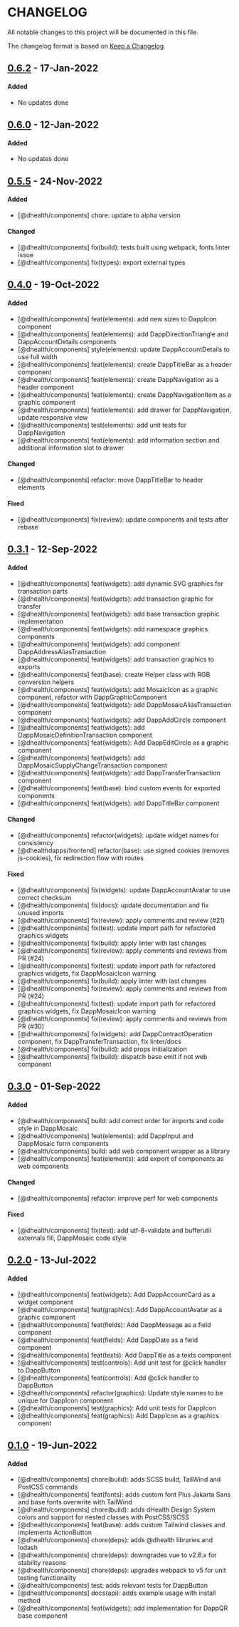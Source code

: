 # CHANGELOG
All notable changes to this project will be documented in this file.

The changelog format is based on [Keep a Changelog](https://keepachangelog.com/en/1.0.0/).

## [0.6.2][0.6.2] - 17-Jan-2022

#### Added

- No updates done

## [0.6.0][0.6.0] - 12-Jan-2022

#### Added

- No updates done

## [0.5.5][0.5.5] - 24-Nov-2022

#### Added

- [@dhealth/components] chore: update to alpha version

#### Changed

- [@dhealth/components] fix(build): tests built using webpack, fonts linter issue
- [@dhealth/components] fix(types): export external types

## [0.4.0][0.4.0] - 19-Oct-2022

#### Added

- [@dhealth/components] feat(elements): add new sizes to DappIcon component
- [@dhealth/components] feat(elements): add DappDirectionTriangle and DappAccountDetails components
- [@dhealth/components] style(elements): update DappAccountDetails to use full width
- [@dhealth/components] feat(elements): create DappTitleBar as a header component
- [@dhealth/components] feat(elements): create DappNavigation as a header component
- [@dhealth/components] feat(elements): create DappNavigationItem as a graphic component
- [@dhealth/components] feat(elements): add drawer for DappNavigation, update responsive view
- [@dhealth/components] test(elements): add unit tests for DappNavigation
- [@dhealth/components] feat(elements): add information section and additional information slot to drawer

#### Changed

- [@dhealth/components] refactor: move DappTitleBar to header elements

#### Fixed

- [@dhealth/components] fix(review): update components and tests after rebase

## [0.3.1][0.3.1] - 12-Sep-2022

#### Added

- [@dhealth/components] feat(widgets): add dynamic SVG graphics for transaction parts
- [@dhealth/components] feat(widgets): add transaction graphic for transfer
- [@dhealth/components] feat(widgets): add base transaction graphic implementation
- [@dhealth/components] feat(widgets): add namespace graphics components
- [@dhealth/components] feat(widgets): add component DappAddressAliasTransaction
- [@dhealth/components] feat(widgets): add transaction graphics to exports
- [@dhealth/components] feat(base): create Helper class with RGB conversion helpers
- [@dhealth/components] feat(widgets): add MosaicIcon as a graphic component, refactor with DappGraphicComponent
- [@dhealth/components] feat(widgets): add DappMosaicAliasTransaction component
- [@dhealth/components] feat(widgets): add DappAddCircle component
- [@dhealth/components] feat(widgets): add DappMosaicDefinitionTransaction component
- [@dhealth/components] feat(widgets): Add DappEditCircle as a graphic component
- [@dhealth/components] feat(widgets): add DappMosaicSupplyChangeTransaction component
- [@dhealth/components] feat(widgets): add DappTransferTransaction component
- [@dhealth/components] feat(base): bind custom events for exported components
- [@dhealth/components] feat(widgets): add DappTitleBar component

#### Changed

- [@dhealth/components] refactor(widgets): update widget names for consistency
- [@dhealthdapps/frontend] refactor(base): use signed cookies (removes js-cookies), fix redirection flow with routes

#### Fixed

- [@dhealth/components] fix(widgets): update DappAccountAvatar to use correct checksum
- [@dhealth/components] fix(docs): update documentation and fix unused imports
- [@dhealth/components] fix(review): apply comments and review (#21)
- [@dhealth/components] fix(test): update import path for refactored graphics widgets
- [@dhealth/components] fix(build): apply linter with last changes
- [@dhealth/components] fix(review): apply comments and reviews from PR (#24)
- [@dhealth/components] fix(test): update import path for refactored graphics widgets, fix DappMosaicIcon warning
- [@dhealth/components] fix(build): apply linter with last changes
- [@dhealth/components] fix(review): apply comments and reviews from PR (#24)
- [@dhealth/components] fix(test): update import path for refactored graphics widgets, fix DappMosaicIcon warning
- [@dhealth/components] fix(review): apply comments and reviews from PR (#30)
- [@dhealth/components] fix(widgets): add DappContractOperation component, fix DappTransferTransaction, fix linter/docs
- [@dhealth/components] fix(build): add props initialization
- [@dhealth/components] fix(build): dispatch base emit if not web component

## [0.3.0][0.3.0] - 01-Sep-2022

#### Added

- [@dhealth/components] build: add correct order for imports and code style in DappMosaic
- [@dhealth/components] feat(elements): add DappInput and DappMosaic form components
- [@dhealth/components] build: add web component wrapper as a library
- [@dhealth/components] feat(elements): add export of components as web components

#### Changed

- [@dhealth/components] refactor: improve perf for web components

#### Fixed

- [@dhealth/components] fix(test): add utf-8-validate and bufferutil externals fill, DappMosaic code style

## [0.2.0][0.2.0] - 13-Jul-2022

#### Added

- [@dhealth/components] feat(widgets): Add DappAccountCard as a widget component
- [@dhealth/components] feat(graphics): Add DappAccountAvatar as a graphic component
- [@dhealth/components] feat(fields): Add DappMessage as a field component
- [@dhealth/components] feat(fields): Add DappDate as a field component
- [@dhealth/components] feat(texts): Add DappTitle as a texts component
- [@dhealth/components] test(controls): Add unit test for @click handler to DappButton
- [@dhealth/components] feat(controls): Add @click handler to DappButton
- [@dhealth/components] refactor(graphics): Update style names to be unique for DappIcon component
- [@dhealth/components] test(graphics): Add unit tests for DappIcon
- [@dhealth/components] feat(graphics): Add DappIcon as a graphics component

## [0.1.0][0.1.0] - 19-Jun-2022

#### Added

- [@dhealth/components] chore(build): adds SCSS build, TailWind and PostCSS commands
- [@dhealth/components] feat(fonts): adds custom font Plus Jakarta Sans and base fonts overwrite with TailWind
- [@dhealth/components] chore(build): adds dHealth Design System colors and support for nested classes with PostCSS/SCSS
- [@dhealth/components] feat(base): adds custom Tailwind classes and implements ActionButton
- [@dhealth/components] chore(deps): adds @dhealth libraries and lodash
- [@dhealth/components] chore(deps): downgrades vue to v2.6.x for stability reasons
- [@dhealth/components] chore(deps): upgrades webpack to v5 for unit testing functionality
- [@dhealth/components] test: adds relevant tests for DappButton
- [@dhealth/components] docs(api): adds example usage with install method
- [@dhealth/components] feat(widgets): add implementation for DappQR base component


[0.6.2]: https://github.com/dhealthproject/dapps-framework/compare/v0.6.0..v0.6.2
[0.6.0]: https://github.com/dhealthproject/dapps-framework/compare/v0.5.5..v0.6.0
[0.5.5]: https://github.com/dhealthproject/dapps-framework/compare/v0.4.0..v0.5.5
[0.4.0]: https://github.com/dhealthproject/dapps-framework/compare/v0.3.0..v0.4.0
[0.3.1]: https://github.com/dhealthproject/dapps-framework/compare/v0.3.0..v0.3.1
[0.3.0]: https://github.com/dhealthproject/dapps-framework/compare/v0.2.0..v0.3.0
[0.2.0]: https://github.com/dhealthproject/dapps-framework/compare/v0.1.0..v0.2.0
[0.1.0]: https://github.com/dhealthproject/dapps-framework/releases/tag/v0.1.0
